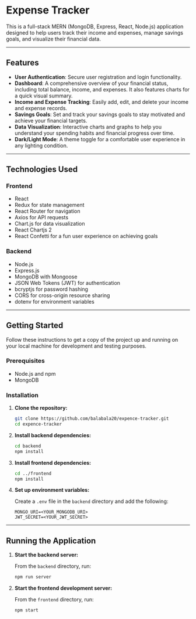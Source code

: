 # Expense Tracker

This is a full-stack MERN (MongoDB, Express, React, Node.js) application designed to help users track their income and expenses, manage savings goals, and visualize their financial data.

-----

## Features

  * **User Authentication**: Secure user registration and login functionality.
  * **Dashboard**: A comprehensive overview of your financial status, including total balance, income, and expenses. It also features charts for a quick visual summary.
  * **Income and Expense Tracking**: Easily add, edit, and delete your income and expense records.
  * **Savings Goals**: Set and track your savings goals to stay motivated and achieve your financial targets.
  * **Data Visualization**: Interactive charts and graphs to help you understand your spending habits and financial progress over time.
  * **Dark/Light Mode**: A theme toggle for a comfortable user experience in any lighting condition.

-----

## Technologies Used

### Frontend

  * React
  * Redux for state management
  * React Router for navigation
  * Axios for API requests
  * Chart.js for data visualization
  * React Chartjs 2
  * React Confetti for a fun user experience on achieving goals

### Backend

  * Node.js
  * Express.js
  * MongoDB with Mongoose
  * JSON Web Tokens (JWT) for authentication
  * bcryptjs for password hashing
  * CORS for cross-origin resource sharing
  * dotenv for environment variables

-----

## Getting Started

Follow these instructions to get a copy of the project up and running on your local machine for development and testing purposes.

### Prerequisites

  * Node.js and npm
  * MongoDB

### Installation

1.  **Clone the repository:**

    ```bash
    git clone https://github.com/balabala20/expence-tracker.git
    cd expence-tracker
    ```

2.  **Install backend dependencies:**

    ```bash
    cd backend
    npm install
    ```

3.  **Install frontend dependencies:**

    ```bash
    cd ../frontend
    npm install
    ```

4.  **Set up environment variables:**

    Create a `.env` file in the `backend` directory and add the following:

    ```
    MONGO_URI=<YOUR_MONGODB_URI>
    JWT_SECRET=<YOUR_JWT_SECRET>
    ```

-----

## Running the Application

1.  **Start the backend server:**

    From the `backend` directory, run:

    ```bash
    npm run server
    ```

2.  **Start the frontend development server:**

    From the `frontend` directory, run:

    ```bash
    npm start
    ```
